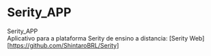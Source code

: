 # Serity_APP
Serity_APP<br>
Aplicativo para a plataforma Serity de ensino a distancia: [Serity Web][https://github.com/ShintaroBRL/Serity]
